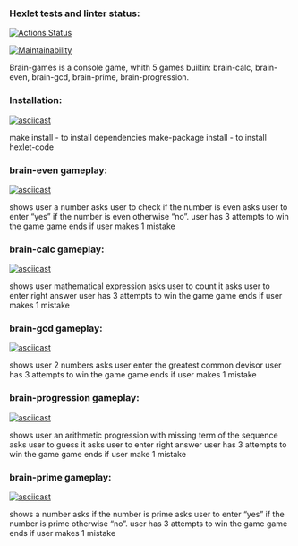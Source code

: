 ### Hexlet tests and linter status:
[![Actions Status](https://github.com/Dw4rfSt4r/python-project-49/workflows/hexlet-check/badge.svg)](https://github.com/Dw4rfSt4r/python-project-49/actions)

[![Maintainability](https://api.codeclimate.com/v1/badges/7691cc9d187d71252bbe/maintainability)](https://codeclimate.com/github/Dw4rfSt4r/python-project-49/maintainability)



Brain-games is a console game, whith 5 games builtin: brain-calc, brain-even, brain-gcd, brain-prime, brain-progression.


### Installation:
[![asciicast](https://asciinema.org/a/8O41n2ya0Z6IRscyIN5kkVwoc.svg)](https://asciinema.org/a/8O41n2ya0Z6IRscyIN5kkVwoc)

make install - to install dependencies make-package install - to install hexlet-code


### brain-even gameplay:
[![asciicast](https://asciinema.org/a/xKKMPhLcs9lrcRhHF47vSCMdV.svg)](https://asciinema.org/a/xKKMPhLcs9lrcRhHF47vSCMdV)

shows user a number 
asks user to check if the number is even 
asks user to enter “yes” if the number is even otherwise “no”. 
user has 3 attempts to win the game game ends if user makes 1 mistake


### brain-calc gameplay:
[![asciicast](https://asciinema.org/a/KQn76g2HyD3i16WTB2KI1vkXQ.svg)](https://asciinema.org/a/KQn76g2HyD3i16WTB2KI1vkXQ)

shows user mathematical expression asks user to count it 
asks user to enter right answer 
user has 3 attempts to win the game 
game ends if user makes 1 mistake


### brain-gcd gameplay:
[![asciicast](https://asciinema.org/a/yLtUFyVPbHlQfDz8iNFGCZXv1.svg)](https://asciinema.org/a/yLtUFyVPbHlQfDz8iNFGCZXv1)

shows user 2 numbers
asks user enter the greatest common devisor 
user has 3 attempts to win the game 
game ends if user makes 1 mistake


### brain-progression gameplay:
[![asciicast](https://asciinema.org/a/XOCnDgCDQHGCq5AeMc2x4WwGf.svg)](https://asciinema.org/a/XOCnDgCDQHGCq5AeMc2x4WwGf)

shows user an arithmetic progression with missing term of the sequence 
asks user to guess it 
asks user to enter right answer 
user has 3 attempts to win the game 
game ends if user make 1 mistake


### brain-prime gameplay:
[![asciicast](https://asciinema.org/a/v54tZcyLshtN6bfNyQU5dkmD5.svg)](https://asciinema.org/a/v54tZcyLshtN6bfNyQU5dkmD5)

shows a number 
asks if the number is prime 
asks user to enter “yes” if the number is prime otherwise “no”. 
user has 3 attempts to win the game 
game ends if user makes 1 mistake

